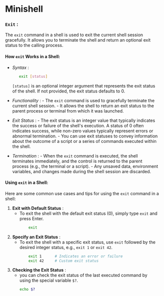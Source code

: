 # Minishell

### **`Exit`** :

The `exit` command in a shell is used to exit the current shell session gracefully. It allows you to terminate the shell and return an optional exit status to the calling process.

#### How `exit` Works in a Shell:
* *Syntax* :
    ```bash
       exit [status]
    ```
     `[status]` is an optional integer argument that represents the exit status of the shell.
    If not provided, the exit status defaults to 0.

* *Functionality* :
        - The `exit` command is used to gracefully terminate the current shell session.
        - It allows the shell to return an exit status to the parent process or terminal 
        from which it was launched.
* *Exit Status* :
        - The exit status is an integer value that typically indicates the success or failure 
        of the shell's execution. A status of 0 often indicates success, while non-zero 
        values typically represent errors or abnormal termination.
        - You can use exit statuses to convey information about the outcome of a script or a
         series of commands executed within the shell.
* *Termination* :
        - When the `exit` command is executed, the shell terminates immediately,
         and the control is returned to the parent process (e.g., the terminal or a script).
         - Any unsaved data, environment variables, and changes made during the shell session are discarded.

#### Using `exit` in a Shell:
Here are some common use cases and tips for using the `exit` command in a shell:
1. **Exit with Default Status** :
   - To exit the shell with the default exit status (0), simply type `exit` and press Enter.
        ```bash
            exit
        ```
2. **Specify an Exit Status** :
   - To exit the shell with a specific exit status, use `exit` followed by the desired 
   integer status, e.g., `exit 1` or `exit 42`.
        ```bash
            exit 1      # Indicates an error or failure
            exit 42     # Custom exit status
        ```
3. **Checking the Exit Status** :
   - you can check the exit status of the last executed command by using the special variable `$?`. 
        ```bash
        echo $?
        ```
